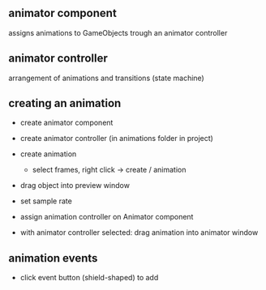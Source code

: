 ## animator component
assigns animations to GameObjects trough an animator controller

## animator controller
arrangement of animations and transitions (state machine)

## creating an animation
- create animator component
- create animator controller (in animations folder in project)
- create animation
	- select frames, right click -> create / animation
- drag object into preview window
- set sample rate

- assign animation controller on Animator component
- with animator controller selected: drag animation into animator window

## animation events
- click event button (shield-shaped) to add
